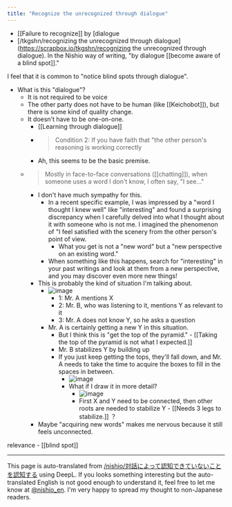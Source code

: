 ```yaml
---
title: "Recognize the unrecognized through dialogue"
---
```


- [[Failure to recognize]] by [dialogue
- [/tkgshn/recognizing the unrecognized through dialogue](https://scrapbox.io/tkgshn/recognizing the unrecognized through dialogue).
In the Nishio way of writing, "by dialogue [[become aware of a blind spot]]."

I feel that it is common to "notice blind spots through dialogue".
- What is this "dialogue"?
    - It is not required to be voice
    - The other party does not have to be human (like [[Keichobot]]), but there is some kind of quality change.
    - It doesn't have to be one-on-one.
        - [[Learning through dialogue]]
        - > Condition 2: If you have faith that "the other person's reasoning is working correctly
        - Ah, this seems to be the basic premise.
    - > Mostly in face-to-face conversations ([[chatting]]), when someone uses a word I don't know, I often say, "I see..."
        - I don't have much sympathy for this.
            - In a recent specific example, I was impressed by a "word I thought I knew well" like "interesting" and found a surprising discrepancy when I carefully delved into what I thought about it with someone who is not me. I imagined the phenomenon of "I feel satisfied with the scenery from the other person's point of view.
                - What you get is not a "new word" but a "new perspective on an existing word."
            - When something like this happens, search for "interesting" in your past writings and look at them from a new perspective, and you may discover even more new things!
        - This is probably the kind of situation I'm talking about.
            - ![image](https://gyazo.com/9da5d7370d023cfe3face61ee6e88dd1/thumb/1000)
                - 1: Mr. A mentions X
                - 2: Mr. B, who was listening to it, mentions Y as relevant to it
                - 3: Mr. A does not know Y, so he asks a question
            - Mr. A is certainly getting a new Y in this situation.
                - But I think this is "get the top of the pyramid."
                        - [[Taking the top of the pyramid is not what I expected.]]
                - Mr. B stabilizes Y by building up
                - If you just keep getting the tops, they'll fall down, and Mr. A needs to take the time to acquire the boxes to fill in the spaces in between.
                    - ![image](https://gyazo.com/79c27f58d07db06a5ccb06665b008c8f/thumb/1000)
                    - What if I draw it in more detail?
                        - ![image](https://gyazo.com/cc64bdadc7333455bdac141dd27cc046/thumb/1000)
                        - First X and Y need to be connected, then other roots are needed to stabilize Y
                                - [[Needs 3 legs to stabilize.]] ？
        - Maybe "acquiring new words" makes me nervous because it still feels unconnected.

relevance
    - [[blind spot]]


---
This page is auto-translated from [/nishio/対話によって認知できていないことを認知する](https://scrapbox.io/nishio/対話によって認知できていないことを認知する) using DeepL. If you looks something interesting but the auto-translated English is not good enough to understand it, feel free to let me know at [@nishio_en](https://twitter.com/nishio_en). I'm very happy to spread my thought to non-Japanese readers.